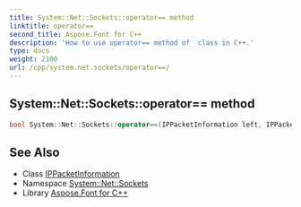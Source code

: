 ```yaml
---
title: System::Net::Sockets::operator== method
linktitle: operator==
second_title: Aspose.Font for C++
description: 'How to use operator== method of  class in C++.'
type: docs
weight: 2100
url: /cpp/system.net.sockets/operator==/
---
```

## System::Net::Sockets::operator== method




```cpp
bool System::Net::Sockets::operator==(IPPacketInformation left, IPPacketInformation right)
```

## See Also

* Class [IPPacketInformation](../ippacketinformation/)
* Namespace [System::Net::Sockets](../)
* Library [Aspose.Font for C++](../../)
